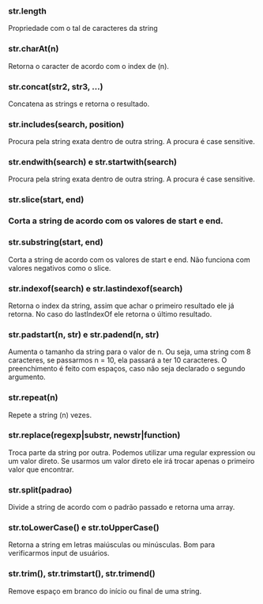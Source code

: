 <h3>str.length</h3>
<p>Propriedade com o tal de caracteres da string</p>

<h3>str.charAt(n)</h3>
<p>Retorna o caracter de acordo com o index de (n).</p>

<h3>str.concat(str2, str3, ...)</h3>
<p>Concatena as strings e retorna o resultado.</p>

<h3>str.includes(search, position)</h3>
<p>Procura pela string exata dentro de outra string. A procura é case sensitive.</p>

<h3>str.endwith(search) e str.startwith(search)</h3>
<p>Procura pela string exata dentro de outra string. A procura é case sensitive.</p>

<h3>str.slice(start, end)<h3>
<p>Corta a string de acordo com os valores de start e end.</p>

<h3>str.substring(start, end)</h3>
<p>Corta a string de acordo com os valores de start e end. Não funciona com valores negativos como o slice.</p>

<h3>str.indexof(search) e str.lastindexof(search)</h3>
<p>Retorna o index da string, assim que achar o primeiro resultado ele já retorna. No caso do lastIndexOf ele retorna o último resultado.</p>

<h3>str.padstart(n, str) e str.padend(n, str)</h3>
<p>Aumenta o tamanho da string para o valor de n. Ou seja, uma string com 8 caracteres, se passarmos n = 10, ela passará a ter 10 caracteres. O preenchimento é feito com espaços, caso não seja declarado o segundo argumento.</p>

<h3>str.repeat(n)</h3>
<p>Repete a string (n) vezes.</p>

<h3>str.replace(regexp|substr, newstr|function)</h3>
<p>Troca parte da string por outra. Podemos utilizar uma regular expression ou um valor direto. Se usarmos um valor direto ele irá trocar apenas o primeiro valor que encontrar.</p>

<h3>str.split(padrao)</h3>
<p>Divide a string de acordo com o padrão passado e retorna uma array.</p>

<h3>str.toLowerCase() e str.toUpperCase()</h3>
<p>Retorna a string em letras maiúsculas ou minúsculas. Bom para verificarmos input de usuários.</p>

<h3>str.trim(), str.trimstart(), str.trimend()</h3>
<p>Remove espaço em branco do início ou final de uma string.</p>
